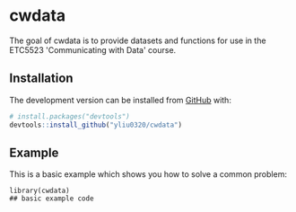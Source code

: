
# cwdata

<!-- badges: start -->
<!-- badges: end -->

The goal of cwdata is to provide datasets and functions for use in the ETC5523 'Communicating with Data' course.

## Installation

The development version can be installed from [GitHub](https://github.com/) with:

``` r
# install.packages("devtools")
devtools::install_github("yliu0320/cwdata")
```
## Example

This is a basic example which shows you how to solve a common problem:

```{r example}
library(cwdata)
## basic example code
```
